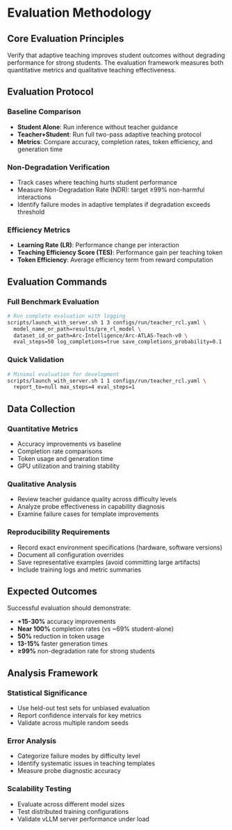 
# Evaluation Methodology

## Core Evaluation Principles

Verify that adaptive teaching improves student outcomes without degrading performance for strong students. The evaluation framework measures both quantitative metrics and qualitative teaching effectiveness.

## Evaluation Protocol

### Baseline Comparison
- **Student Alone**: Run inference without teacher guidance
- **Teacher+Student**: Run full two-pass adaptive teaching protocol
- **Metrics**: Compare accuracy, completion rates, token efficiency, and generation time

### Non-Degradation Verification
- Track cases where teaching hurts student performance
- Measure Non-Degradation Rate (NDR): target ≥99% non-harmful interactions
- Identify failure modes in adaptive templates if degradation exceeds threshold

### Efficiency Metrics
- **Learning Rate (LR)**: Performance change per interaction
- **Teaching Efficiency Score (TES)**: Performance gain per teaching token
- **Token Efficiency**: Average efficiency term from reward computation

## Evaluation Commands

### Full Benchmark Evaluation

```bash
# Run complete evaluation with logging
scripts/launch_with_server.sh 1 3 configs/run/teacher_rcl.yaml \
  model_name_or_path=results/pre_rl_model \
  dataset_id_or_path=Arc-Intelligence/Arc-ATLAS-Teach-v0 \
  eval_steps=50 log_completions=true save_completions_probability=0.1
```

### Quick Validation

```bash
# Minimal evaluation for development
scripts/launch_with_server.sh 1 1 configs/run/teacher_rcl.yaml \
  report_to=null max_steps=4 eval_steps=1
```

## Data Collection

### Quantitative Metrics
- Accuracy improvements vs baseline
- Completion rate comparisons
- Token usage and generation time
- GPU utilization and training stability

### Qualitative Analysis
- Review teacher guidance quality across difficulty levels
- Analyze probe effectiveness in capability diagnosis
- Examine failure cases for template improvements

### Reproducibility Requirements
- Record exact environment specifications (hardware, software versions)
- Document all configuration overrides
- Save representative examples (avoid committing large artifacts)
- Include training logs and metric summaries

## Expected Outcomes

Successful evaluation should demonstrate:
- **+15-30%** accuracy improvements
- **Near 100%** completion rates (vs ~69% student-alone)
- **50%** reduction in token usage
- **13-15%** faster generation times
- **≥99%** non-degradation rate for strong students

## Analysis Framework

### Statistical Significance
- Use held-out test sets for unbiased evaluation
- Report confidence intervals for key metrics
- Validate across multiple random seeds

### Error Analysis
- Categorize failure modes by difficulty level
- Identify systematic issues in teaching templates
- Measure probe diagnostic accuracy

### Scalability Testing
- Evaluate across different model sizes
- Test distributed training configurations
- Validate vLLM server performance under load

